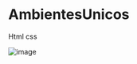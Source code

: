 # AmbientesUnicos
Html css


![image](https://github.com/Gustavo-minatto/AmbientesUnicos/assets/126011212/b0955d8c-542d-4b67-b7d7-56899bf5248d)

